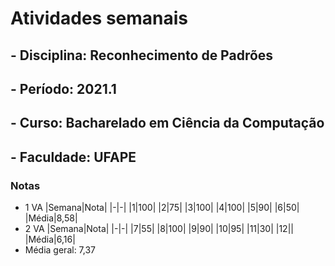 # Atividades semanais
## - Disciplina: Reconhecimento de Padrões
## - Período: 2021.1
## - Curso: Bacharelado em Ciência da Computação
## - Faculdade: UFAPE

### Notas
- 1 VA
  |Semana|Nota|
  |-|-|
  |1|100|
  |2|75|
  |3|100|
  |4|100|
  |5|90|
  |6|50|
  |Média|8,58|
- 2 VA
  |Semana|Nota|
  |-|-|
  |7|55|
  |8|100|
  |9|90|
  |10|95|
  |11|30|
  |12||
  |Média|6,16|
- Média geral: 7,37
